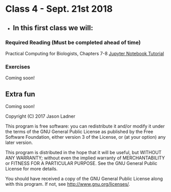 # Class 4 - Sept. 21st 2018
- In this first class we will:
    - 

### Required Reading (**Must be completed ahead of time**)
Practical Computing for Biologists, Chapters 7-8
[Jupyter Notebook Tutorial](https://www.datacamp.com/community/tutorials/tutorial-jupyter-notebook)

### Exercises

Coming soon!

## Extra fun

Coming soon!

Copyright (C) 2017  Jason Ladner

This program is free software: you can redistribute it and/or modify
it under the terms of the GNU General Public License as published by
the Free Software Foundation, either version 3 of the License, or
(at your option) any later version.

This program is distributed in the hope that it will be useful,
but WITHOUT ANY WARRANTY; without even the implied warranty of
MERCHANTABILITY or FITNESS FOR A PARTICULAR PURPOSE.  See the
GNU General Public License for more details.

You should have received a copy of the GNU General Public License
along with this program.  If not, see <http://www.gnu.org/licenses/>.



